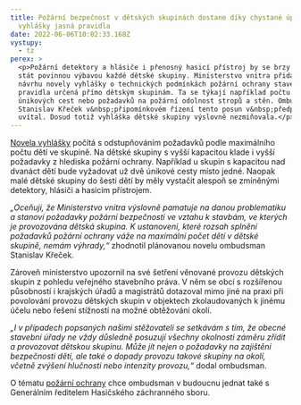 ```yaml
---
title: Požární bezpečnost v dětských skupinách dostane díky chystané úpravě
  vyhlášky jasná pravidla
date: 2022-06-06T10:02:33.168Z
vystupy:
  - tz
perex: >
  <p>Požární detektory a hlásiče i přenosný hasicí přístroj by se brzy mohly
  stát povinnou výbavou každé dětské skupiny. Ministerstvo vnitra přidalo do
  návrhu novely vyhlášky o technických podmínkách požární ochrany staveb i další
  pravidla určená přímo dětským skupinám. Ta se týkají například počtu a délky
  únikových cest nebo požadavků na požární odolnost stropů a stěn. Ombudsman
  Stanislav Křeček v&nbsp;připomínkovém řízení tento posun v&nbsp;předpisech
  uvítal. Dosud totiž vyhláška dětské skupiny výslovně nezmiňovala.</p>
---
```

<p><a href="https://apps.odok.cz/veklep-detail?p_p_id=material_WAR_odokkpl&amp;p_p_lifecycle=0&amp;p_p_state=normal&amp;p_p_mode=view&amp;p_p_col_id=column-1&amp;p_p_col_count=3&amp;_material_WAR_odokkpl_pid=KORNCE3CBWKB&amp;tab=detail">Novela vyhlášky</a> počítá s&nbsp;odstupňováním požadavků podle maximálního počtu dětí ve skupině. Na dětské skupiny s&nbsp;vyšší kapacitou klade i vyšší požadavky z&nbsp;hlediska požární ochrany. Například u skupin s&nbsp;kapacitou nad dvanáct dětí bude vyžadovat už dvě únikové cesty místo jedné. Naopak malé dětské skupiny do šesti dětí by měly vystačit alespoň se zmíněnými detektory, hlásiči a hasicím přístrojem.</p>

<p><em>&bdquo;Oceňuji, že Ministerstvo vnitra výslovně pamatuje na danou problematiku a stanoví požadavky požární bezpečnosti ve vztahu k&nbsp;stavbám, ve kterých je provozována dětská skupina. K ustanovení, které rozsah splnění požadavků požární ochrany váže na maximální počet dětí v&nbsp;dětské skupině, nemám výhrady,&ldquo;</em> zhodnotil plánovanou novelu ombudsman Stanislav Křeček.</p>

<p>Zároveň ministerstvo upozornil na své šetření věnované provozu dětských skupin z&nbsp;pohledu veřejného stavebního práva. V&nbsp;něm se obcí s&nbsp;rozšířenou působností i krajských úřadů a magistrátů dotazoval mimo jiné na praxi při povolování provozu dětských skupin v&nbsp;objektech zkolaudovaných k&nbsp;jinému účelu nebo řešení stížností na možné obtěžování okolí.</p>

<p><em>&bdquo;I v&nbsp;případech popsaných našimi stěžovateli se setkávám s tím, že obecné stavební úřady ne vždy důsledně posuzují všechny okolnosti záměru zřídit a provozovat dětskou skupinu. Může jít nejen o požadavky na zajištění bezpečnosti dětí, ale také o dopady provozu takové skupiny na okolí, včetně zvýšení hlučnosti nebo intenzity provozu,&ldquo;</em> dodal ombudsman.</p>

<p>O tématu <a href="https://www.ochrance.cz/aktualne/zastupce_uradu_na_kulatem_stole_o_stavebnim_pravu_zajimalo_napriklad_udelovani_vyjimek_z_obecnych_pozadavku_na_vystavbu_nebo_reseni_situace_kdy_opakovane_dostavaji_zadosti_o_dodatecne_povoleni_nepovolene_stavby/">požární ochrany</a> chce ombudsman v&nbsp;budoucnu jednat také s Generálním ředitelem Hasičského záchranného sboru.</p>
